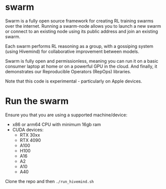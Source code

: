 # swarm

Swarm is a fully open source framework for creating RL training swarms over the internet. Running a swarm-node allows you to launch a new swarm or connect to an existing node using its public address and join an existing swarm. 

Each swarm performs RL reasoning as a group, with a gossiping system (using Hivemind) for collaborative improvement between models.

Swarm is fully open and permissionless, meaning you can run it on a basic consumer laptop at home or on a powerful GPU in the cloud. And finally, it demonstrates our Reproducible Operators (RepOps) libraries.

Note that this code is experimental - particularly on Apple devices.

# Run the swarm

Ensure you that you are using a supported machine/device:

- x86 or arm64 CPU with minimum 16gb ram
- CUDA devices:
    - RTX 30xx 
    - RTX 4090 
    - A100
    - H100
    - A16
    - A2
    - A10
    - A40 

Clone the repo and then `./run_hivemind.sh `
